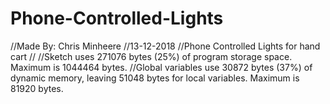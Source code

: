 # Phone-Controlled-Lights
//Made By: Chris Minheere
//13-12-2018
//Phone Controlled Lights for hand cart
//
//Sketch uses 271076 bytes (25%) of program storage space. Maximum is 1044464 bytes.
//Global variables use 30872 bytes (37%) of dynamic memory, leaving 51048 bytes for local variables. Maximum is 81920 bytes.
